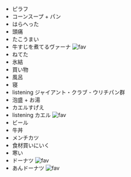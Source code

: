- ピラフ
- コーンスープ + パン
- はらへった
- 頭痛
- たこうまい
- 牛すじを煮てるヴァーナ ![fav](http://assets0.twitter.com/images/icon_star_full.gif)
- ねてた
- 氷結
- 買い物
- 風呂
- 寝
- listening ジャイアント・クラブ - ウリチパン群
- 泡盛 + お湯
- カエルすげえ
- listening カエル ![fav](http://assets0.twitter.com/images/icon_star_full.gif)
- ビール
- 牛丼
- メンチカツ
- 食材買いにいく
- 寒い
- ドーナツ ![fav](http://assets0.twitter.com/images/icon_star_full.gif)
- あんドーナツ ![fav](http://assets0.twitter.com/images/icon_star_full.gif)

